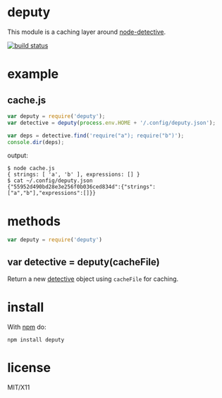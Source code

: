deputy
======

This module is a caching layer around
[node-detective](http://github.com/substack/node-detective).

[![build status](https://secure.travis-ci.org/substack/node-deputy.png)](http://travis-ci.org/substack/node-deputy)

example
=======

cache.js
--------

``` js
var deputy = require('deputy');
var detective = deputy(process.env.HOME + '/.config/deputy.json');

var deps = detective.find('require("a"); require("b")');
console.dir(deps);
```

output:

```
$ node cache.js 
{ strings: [ 'a', 'b' ], expressions: [] }
$ cat ~/.config/deputy.json 
{"55952d490bd28e3e256f0b036ced834d":{"strings":["a","b"],"expressions":[]}}
```

methods
=======

``` js
var deputy = require('deputy')
```

var detective = deputy(cacheFile)
---------------------------------

Return a new [detective](http://github.com/substack/node-detective)
object using `cacheFile` for caching.

install
=======

With [npm](http://npmjs.org) do:

    npm install deputy

license
=======

MIT/X11
